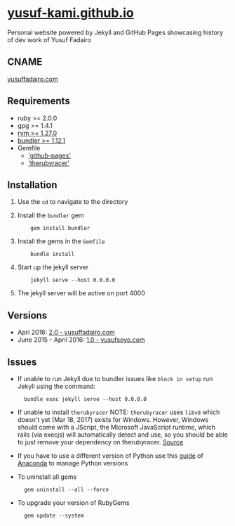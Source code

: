 # [yusuf-kami.github.io](//yusuf-kami.github.io)
Personal website powered by Jekyll and GitHub Pages showcasing history of dev work of Yusuf Fadairo

## CNAME
[yusuffadairo.com](//yusuf-kami.github.io)

## Requirements
- ruby >= 2.0.0 
- gpg >= 1.4.1
- [rvm >= 1.27.0](https://rvm.io/)
- [bundler >= 1.12.1](https://bundler.io/)
- Gemfile
    - ['github-pages'](https://rubygems.org/gems/github-pages)
    - ['therubyracer'](https://rubygems.org/gems/therubyracer)

## Installation 
1. Use the `cd` to navigate to the directory 
2. Install the `bundler` gem
    
    ```
        gem install bundler
    ```
3. Install the gems in the `Gemfile`
    
    ```
        bundle install
    ```
4. Start up the jekyll server
    
    ```
        jekyll serve --host 0.0.0.0 
    ```
5. The jekyll server will be active on port 4000

## Versions
- Apri 2016: [2.0 - yusuffadairo.com](//github.com/yusuf-kami/yusuf-kami.github.io/tree/master)
- June 2015 - April 2016: [1.0 - yusufsoyo.com](//github.com/yusuf-kami/yusuf-kami.github.io/tree/yusufsoyo.com)

## Issues
- If unable to run Jekyll due to bundler issues like `block in setup` run Jekyll using the command:
  ```
    bundle exec jekyll serve --host 0.0.0.0
  ```
- If unable to install `therubyracer` NOTE: `therubyracer` uses `libv8` which doesn't yet (Mar 18, 2017) exists for Windows. However, Windows should come with a JScript, the Microsoft JavaScript runtime, which rails (via execjs) will automatically detect and use, so you should be able to just remove your dependency on therubyracer. [Source](https://stackoverflow.com/questions/6356450/therubyracer-gem-on-windows)

- If you have to use a different version of Python use this [guide](https://conda.io/docs/py2or3.html) of [Anaconda](https://www.continuum.io/) to manage Python versions
- To uninstall all gems
  ```
    gem uninstall --all --force
  ```
- To upgrade your version of RubyGems
  ```
    gem update --system    
  ```